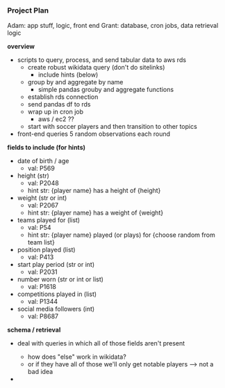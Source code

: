 ### Project Plan 

Adam: app stuff, logic, front end 
Grant: database, cron jobs, data retrieval logic 

**overview** 

- scripts to query, process, and send tabular data to aws rds 
	- create robust wikidata query (don't do sitelinks) 
		- include hints (below)
	- group by and aggregate by name 
		- simple pandas grouby and aggregate functions 
	- establish rds connection 
	- send pandas df to rds 
	- wrap up in cron job 
		- aws / ec2 ?? 
	- start with soccer players and then transition to other topics  
- front-end queries 5 random observations each round 


**fields to include (for hints)** 

- date of birth / age 
	- val: P569
- height (str)
	- val: P2048
	- hint str: {player name} has a height of {height}
- weight (str or int) 
	- val: P2067
	- hint str: {player name} has a weight of {weight}
- teams played for (list) 
	- val: P54
	- hint str: {player name} played (or plays) for {choose random from team list}
- position played (list)	
	- val: P413
- start play period (str or int)
	- val: P2031
- number worn (str or int or list) 
	- val: P1618
- competitions played in (list)
	- val: P1344
- social media followers (int)
	- val: P8687


**schema / retrieval** 

- deal with queries in which all of those fields aren't present 
	- how does "else" work in wikidata? 
	- or if they have all of those we'll only get notable players --> not a bad idea 

- 